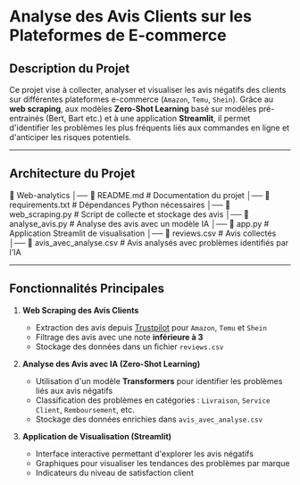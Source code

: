 # Analyse des Avis Clients sur les Plateformes de E-commerce

## Description du Projet

Ce projet vise à collecter, analyser et visualiser les avis négatifs des clients sur différentes plateformes e-commerce (`Amazon`, `Temu`, `Shein`). Grâce au **web scraping**, aux modèles  **Zero-Shot Learning** basé sur modèles pré-entrainés (Bert, Bart etc.) et à une application **Streamlit**, il permet d'identifier les problèmes les plus fréquents liés aux commandes en ligne et d'anticiper les risques potentiels.

---
## Architecture du Projet
📂 Web-analytics
│── 📝 README.md              # Documentation du projet
│── 📝 requirements.txt       # Dépendances Python nécessaires
│── 📝 web_scraping.py        # Script de collecte et stockage des avis
│── 📝 analyse_avis.py       # Analyse des avis avec un modèle IA
│── 📝 app.py                # Application Streamlit de visualisation
│── 📝 reviews.csv           # Avis collectés       
│── 📝 avis_avec_analyse.csv # Avis analysés avec problèmes identifiés par l'IA 

---

##  Fonctionnalités Principales

1. **Web Scraping des Avis Clients**  
   - Extraction des avis depuis [Trustpilot](https://fr.trustpilot.com/) pour `Amazon`, `Temu` et `Shein`  
   - Filtrage des avis avec une note **inférieure à 3**  
   - Stockage des données dans un fichier `reviews.csv`

2. **Analyse des Avis avec IA (Zero-Shot Learning)**  
   - Utilisation d'un modèle **Transformers** pour identifier les problèmes liés aux avis négatifs  
   - Classification des problèmes en catégories : `Livraison`, `Service Client`, `Remboursement`, etc.  
   - Stockage des données enrichies dans `avis_avec_analyse.csv`

3. **Application de Visualisation (Streamlit)**  
   - Interface interactive permettant d'explorer les avis négatifs  
   - Graphiques pour visualiser les tendances des problèmes par marque  
   - Indicateurs du niveau de satisfaction client  
